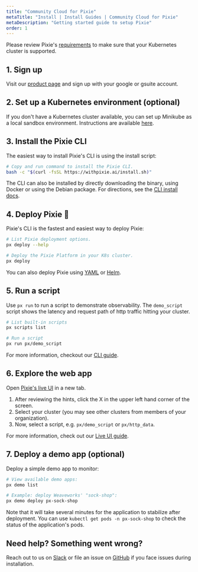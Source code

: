 ```yaml
---
title: "Community Cloud for Pixie"
metaTitle: "Install | Install Guides | Community Cloud for Pixie"
metaDescription: "Getting started guide to setup Pixie"
order: 1
---
```


Please review Pixie's [requirements](/installing-pixie/requirements) to make sure that your Kubernetes cluster is supported. 

## 1. Sign up

Visit our [product page](https://work.withpixie.ai/) and sign up with your google or gsuite account.

## 2. Set up a Kubernetes environment (optional)

If you don't have a Kubernetes cluster available, you can set up Minikube as a local sandbox environment. Instructions are available [here](/installing-pixie/setting-up-k8s/minikube-setup).

## 3. Install the Pixie CLI

The easiest way to install Pixie's CLI is using the install script:

``` bash
# Copy and run command to install the Pixie CLI.
bash -c "$(curl -fsSL https://withpixie.ai/install.sh)"
```

The CLI can also be installed by directly downloading the binary, using Docker or using the Debian package. For directions, see the [CLI install docs](/installing-pixie/install-schemes/cli/).

## 4. Deploy Pixie 🚀

Pixie's CLI is the fastest and easiest way to deploy Pixie:

``` bash
# List Pixie deployment options.
px deploy --help

# Deploy the Pixie Platform in your K8s cluster.
px deploy
```

You can also deploy Pixie using [YAML](/installing-pixie/install-schemes/yaml) or [Helm](/installing-pixie/install-schemes/helm).

## 5. Run a script

Use `px run` to run a script to demonstrate observability. The `demo_script` script shows the latency and request path of http traffic hitting your cluster.
``` bash
# List built-in scripts
px scripts list

# Run a script
px run px/demo_script
```
For more information, checkout our [CLI guide](/using-pixie/using-cli/).

## 6. Explore the web app

Open [Pixie's live UI](https://work.withpixie.ai) in a new tab.
1. After reviewing the hints, click the X in the upper left hand corner of the screen.
2. Select your cluster (you may see other clusters from members of your organization).
3. Now, select a script, e.g. `px/demo_script` or `px/http_data`.

For more information, check out our [Live UI guide](/using-pixie/using-live-ui/).

## 7. Deploy a demo app (optional)

Deploy a simple demo app to monitor:

```bash
# View available demo apps:
px demo list

# Example: deploy Weaveworks' "sock-shop":
px demo deploy px-sock-shop
```

Note that it will take several minutes for the application to stabilize after deployment. You can use `kubectl get pods -n px-sock-shop` to check the status of the application's pods.

## Need help? Something went wrong?

Reach out to us on [Slack](https://slackin.withpixie.ai/) or file an issue on [GitHub](https://github.com/pixie-labs/pixie/issues) if you face issues during installation.
